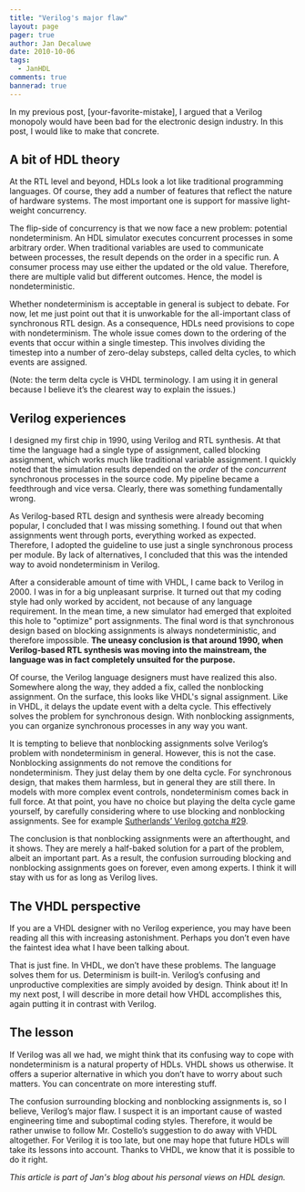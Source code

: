 ```yaml
---
title: "Verilog's major flaw"
layout: page 
pager: true
author: Jan Decaluwe
date: 2010-10-06
tags: 
  - JanHDL
comments: true
bannerad: true
---
```


In my previous post, [your-favorite-mistake], I argued that a Verilog monopoly would have been bad for the electronic design industry. In this post, I would like to make that concrete.

## A bit of HDL theory


At the RTL level and beyond, HDLs look a lot like traditional programming languages. Of course, they add a number of features that reflect the nature of hardware systems. The most important one is support for massive light-weight concurrency.

The flip-side of concurrency is that we now face a new problem: potential nondeterminism. An HDL simulator executes concurrent processes in some arbitrary order. When traditional variables are used to communicate between processes, the result depends on the order in a specific run. A consumer process may use either the updated or the old value. Therefore, there are multiple valid but different outcomes. Hence,  the model is nondeterministic.

Whether nondeterminism is acceptable in general is subject to debate. For now, let me just point out that it is unworkable for the all-important class of synchronous RTL design. As a consequence, HDLs need provisions to cope with nondeterminism. The whole issue comes down to the ordering of the events that occur within a single timestep. This involves dividing the timestep into a number of zero-delay substeps, called delta cycles, to which events are assigned.

(Note: the term delta cycle is VHDL terminology. I am using it in general because I believe it’s the clearest way to explain the issues.)

## Verilog experiences

I designed my first chip in 1990, using Verilog and RTL synthesis. At that time the language had a single type of assignment, called blocking assignment, which works much like traditional variable assignment. I quickly noted that the simulation results depended on the <em>order</em> of the <em>concurrent</em> synchronous processes in the source code. My pipeline became a feedthrough and vice versa. Clearly, there was something fundamentally wrong.

As Verilog-based RTL design and synthesis were already becoming popular, I concluded that I was missing something. I found out that when assignments went through ports, everything worked as expected. Therefore, I adopted the guideline to use just a single synchronous process per module. By lack of alternatives, I concluded that this was the intended way to avoid nondeterminism in Verilog.

After a considerable amount of time with VHDL,  I came back to Verilog in 2000. I was in for a big unpleasant surprise. It turned out that my coding style had only worked by accident, not because of any language requirement. In the mean time, a new simulator had emerged that exploited this hole to "optimize" port assignments. The final word is that synchronous design based on blocking assignments is always nondeterministic, and therefore impossible. <strong>The uneasy conclusion is that around 1990, when Verilog-based RTL synthesis was moving into the mainstream, the language was in fact completely unsuited for the purpose.</strong>


Of course, the Verilog language designers must have realized this also. Somewhere along the way, they added a fix, called the nonblocking assignment. On the surface, this looks like VHDL's signal assignment. Like in VHDL, it delays the update event with a delta cycle. This effectively solves the problem for synchronous design. With nonblocking assignments, you can organize synchronous processes in any way you want.

It is tempting to believe that nonblocking assignments solve Verilog’s problem with nondeterminism in general. However, this is not the case. Nonblocking assignments do not remove the conditions for nondeterminism. They just delay them by one delta cycle. For synchronous design, that makes them harmless, but in general they are still there.  In models with more complex event controls, nondeterminism comes back in full force. At that point, you have no choice but playing the delta cycle game yourself, by carefully considering where to use blocking and nonblocking assignments.  See for example <a href="http://www.google.com/url?q=http%3A%2F%2Fbooks.google.be%2Fbooks%3Fid%3D_VGghBpoK6cC%26lpg%3DPR12%26ots%3DF2kIzTXUA3%26dq%3Dsutherland%2520gotcha%252029%26hl%3Den%26pg%3DPA64%23v%3Donepage%26q%26f%3Dfalse">Sutherlands’ Verilog gotcha #29</a>.

The conclusion is that nonblocking assignments were an afterthought, and it shows. They are merely a half-baked solution for a part of the problem, albeit an important part. As a result, the confusion surrouding blocking and nonblocking assignments goes on forever, even among experts. I think it will stay with us for as long as Verilog lives.

## The VHDL perspective

If you are a VHDL designer with no Verilog experience, you may have been reading all this with increasing astonishment. Perhaps you don’t even have the faintest idea what I have been talking about.

That is just fine. In VHDL, we don’t have these problems. The language solves them for us. Determinism is built-in. Verilog’s confusing and unproductive complexities are simply avoided by design. Think about it! In my next post, I will describe in more detail how VHDL accomplishes this, again putting it in contrast with Verilog.

## The lesson

If Verilog was all we had, we might think that its confusing way to cope with nondeterminism is a natural property of HDLs. VHDL shows us otherwise. It offers a superior alternative in which you don’t have to worry about such matters. You can concentrate on more interesting stuff.

The confusion surrounding blocking and nonblocking assignments is, so I believe, Verilog’s major flaw. I suspect it is an important cause of wasted engineering time and suboptimal coding styles. Therefore, it would be rather unwise to follow Mr. Costello’s suggestion to do away with VHDL altogether. For Verilog it is too late, but one may hope that future HDLs will take its lessons into account. Thanks to VHDL, we know that it is possible to do it right.


<em>This article is part of Jan's blog about his personal views on HDL design.</em>
